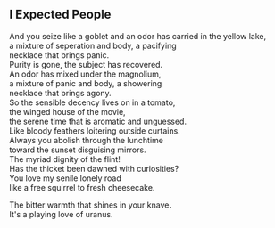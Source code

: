 I Expected People
-----------------
And you seize like a goblet and an odor has carried in the yellow lake,  
a mixture of seperation and body, a pacifying  
necklace that brings panic.  
Purity is gone, the subject has recovered.  
An odor has mixed under the magnolium,  
a mixture of panic and body, a showering  
necklace that brings agony.  
So the sensible decency lives on in a tomato,  
the winged house of the movie,  
the serene time that is aromatic and unguessed.  
Like bloody feathers loitering outside curtains.  
Always you abolish through the lunchtime  
toward the sunset disguising mirrors.  
The myriad dignity of the flint!  
Has the thicket been dawned with curiosities?  
You love my senile lonely road  
like a free squirrel to fresh cheesecake.  
  
The bitter warmth that shines in your knave.  
It's a playing love of uranus.  
